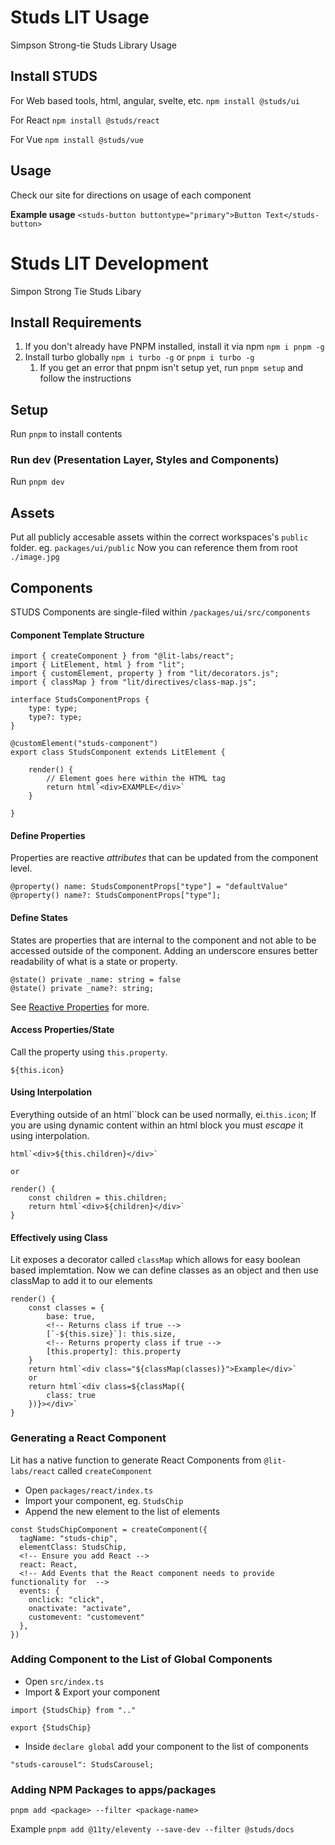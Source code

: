 # Studs LIT Usage

Simpson Strong-tie Studs Library Usage

## Install STUDS

For Web based tools, html, angular, svelte, etc.
`npm install @studs/ui`

For React
`npm install @studs/react`

For Vue
`npm install @studs/vue`

## Usage

Check our site for directions on usage of each component

**Example usage**
`<studs-button buttontype="primary">Button Text</studs-button>`

# Studs LIT Development

Simpon Strong Tie Studs Libary

## Install Requirements
1. If you don't already have PNPM installed, install it via npm `npm i pnpm -g`
2. Install turbo globally `npm i turbo -g` or `pnpm i turbo -g`
   1. If you get an error that pnpm isn't setup yet, run `pnpm setup` and follow the instructions
## Setup

Run `pnpm` to install contents

### Run dev (Presentation Layer, Styles and Components)

Run `pnpm dev`

## Assets

Put all publicly accesable assets within the correct workspaces's `public` folder. eg. `packages/ui/public`
Now you can reference them from root `./image.jpg`

## Components

STUDS Components are single-filed within `/packages/ui/src/components`

#### Component Template Structure

```
import { createComponent } from "@lit-labs/react";
import { LitElement, html } from "lit";
import { customElement, property } from "lit/decorators.js";
import { classMap } from "lit/directives/class-map.js";

interface StudsComponentProps {
    type: type;
    type?: type;
}

@customElement("studs-component")
export class StudsComponent extends LitElement {

    render() {
        // Element goes here within the HTML tag
        return html`<div>EXAMPLE</div>`
    }

}
```

#### Define Properties

Properties are reactive _attributes_ that can be updated from the component level.

```
@property() name: StudsComponentProps["type"] = "defaultValue"
@property() name?: StudsComponentProps["type"];
```

#### Define States

States are properties that are internal to the component and not able to be accessed outside of the component.
Adding an underscore ensures better readability of what is a state or property.

```
@state() private _name: string = false
@state() private _name?: string;
```

See [Reactive Properties](https://lit.dev/docs/components/properties/) for more.

#### Access Properties/State

Call the property using `this.property`.

```
${this.icon}
```

#### Using Interpolation

Everything outside of an html``block can be used normally, ei.`this.icon`; If you are using dynamic content within an html block you must _escape_ it using interpolation.

```
html`<div>${this.children}</div>`

or

render() {
    const children = this.children;
    return html`<div>${children}</div>`
}
```

#### Effectively using Class

Lit exposes a decorator called `classMap` which allows for easy boolean based implemtation.
Now we can define classes as an object and then use classMap to add it to our elements

```
render() {
    const classes = {
        base: true,
        <!-- Returns class if true -->
        [`-${this.size}`]: this.size,
        <!-- Returns property class if true -->
        [this.property]: this.property
    }
    return html`<div class="${classMap(classes)}">Example</div>`
    or 
    return html`<div class=${classMap({
        class: true
    })}></div>`
}
```

### Generating a React Component

Lit has a native function to generate React Components from `@lit-labs/react` called `createComponent`

- Open `packages/react/index.ts`
- Import your component, eg. `StudsChip`
- Append the new element to the list of elements

```
const StudsChipComponent = createComponent({
  tagName: "studs-chip",
  elementClass: StudsChip,
  <!-- Ensure you add React -->
  react: React,
  <!-- Add Events that the React component needs to provide functionality for  -->
  events: {
    onclick: "click",
    onactivate: "activate",
    customevent: "customevent"
  },
})
```

### Adding Component to the List of Global Components

- Open `src/index.ts`
- Import & Export your component

```
import {StudsChip} from ".."

export {StudsChip}
```

- Inside `declare global` add your component to the list of components

```
"studs-carousel": StudsCarousel;
```

### Adding NPM Packages to apps/packages
`pnpm add <package> --filter <package-name>`

Example
`pnpm add @11ty/eleventy --save-dev --filter @studs/docs`